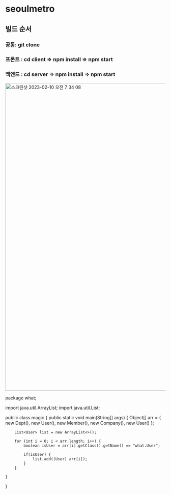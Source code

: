 ﻿# seoulmetro


## 빌드 순서

### 공통: git clone
### 프론트 : cd client => npm install => npm start
### 백엔드 : cd server => npm install => npm start

<img width="967" alt="스크린샷 2023-02-10 오전 7 34 08" src="https://user-images.githubusercontent.com/87353284/217954501-d50ef4fa-fe26-496f-a708-69808fbc09a4.png">

package what;

import java.util.ArrayList;
import java.util.List;

public class magic {
	public static void main(String[] args) {
		Object[] arr = { new Dept(), new User(), new Member(), new Company(), new User() };
		
		List<User> list = new ArrayList<>();
		
		for (int i = 0; i < arr.length; i++) {
			boolean isUser = arr[i].getClass().getName() == "what.User";
			
			if(isUser) {
				list.add((User) arr[i]);
			}
		}
		
	}
	
	
}
